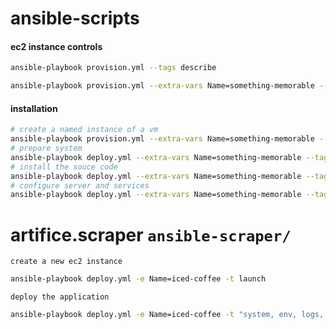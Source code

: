 # ansible-scripts

#### ec2 instance controls
```bash
ansible-playbook provision.yml --tags describe

ansible-playbook provision.yml --extra-vars Name=something-memorable --tags "launch, describe, stop"

```

#### installation
```bash
# create a named instance of a vm
ansible-playbook provision.yml --extra-vars Name=something-memorable --tags launch
# prepare system
ansible-playbook deploy.yml --extra-vars Name=something-memorable --tags system
# install the souce code
ansible-playbook deploy.yml --extra-vars Name=something-memorable --tags app
# configure server and services
ansible-playbook deploy.yml --extra-vars Name=something-memorable --tags server

```

# artifice.scraper `ansible-scraper/`

`create a new ec2 instance`
```bash
ansible-playbook deploy.yml -e Name=iced-coffee -t launch
```

`deploy the application`
```bash
ansible-playbook deploy.yml -e Name=iced-coffee -t "system, env, logs, database, redis, app, celery, server, test"
```
